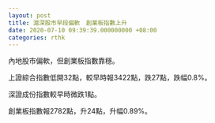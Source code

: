 ```yaml
---
layout: post
title: 滬深股市早段偏軟　創業板指數上升
date: 2020-07-10 09:39:39.000000000 +08:00
categories: rthk
---
```


內地股市偏軟，但創業板指數靠穩。

上證綜合指數低開32點，較早時報3422點，跌27點，跌幅0.8%。

深證成份指數較早時微跌1點。

創業板指數報2782點，升24點，升幅0.89%。
